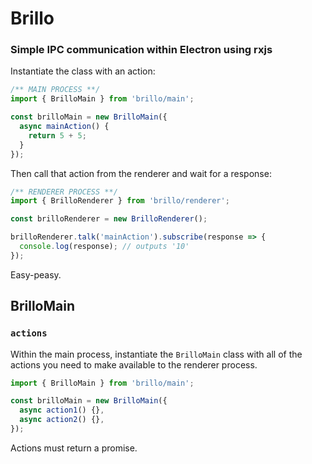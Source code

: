 # Brillo
### Simple IPC communication within Electron using rxjs

Instantiate the class with an action:

```javascript 
/** MAIN PROCESS **/
import { BrilloMain } from 'brillo/main';

const brilloMain = new BrilloMain({
  async mainAction() {
    return 5 + 5;
  }
});
```

Then call that action from the renderer and wait for a response:

```javascript
/** RENDERER PROCESS **/
import { BrilloRenderer } from 'brillo/renderer';

const brilloRenderer = new BrilloRenderer();

brilloRenderer.talk('mainAction').subscribe(response => {
  console.log(response); // outputs '10'
});
```

Easy-peasy.

## BrilloMain

### `actions`

Within the main process, instantiate the `BrilloMain` class with all of the actions you need to make available to the
renderer process.

```javascript
import { BrilloMain } from 'brillo/main';

const brilloMain = new BrilloMain({
  async action1() {},
  async action2() {},
});
```

Actions must return a promise.
